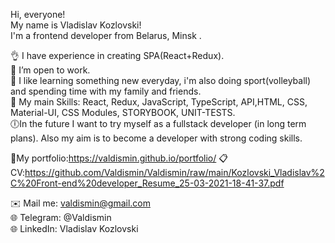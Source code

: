 Hi, everyone!  
My name is Vladislav Kozlovski!  
I'm a frontend developer from Belarus, Minsk .  

👌 I have experience in creating SPA(React+Redux).  
📌 I’m open to work.  
💼 I like learning something new everyday, i'm also doing sport(volleyball) and spending time with my family and friends.  
👀 My main Skills: React, Redux, JavaScript, TypeScript, API,HTML, CSS, Material-UI, CSS Modules, STORYBOOK, UNIT-TESTS.  
🕕In the future I want to try myself as a fullstack developer (in long term plans). Also my aim is to become a developer with strong coding skills.  

📑My portfolio:https://valdismin.github.io/portfolio/
 📋 CV:https://github.com/Valdismin/Valdismin/raw/main/Kozlovski_Vladislav%2C%20Front-end%20developer_Resume_25-03-2021-18-41-37.pdf

✉️ Mail me: valdismin@gmail.com  
🌐 Telegram: @Valdismin  
🌐 LinkedIn: Vladislav Kozlovski  
